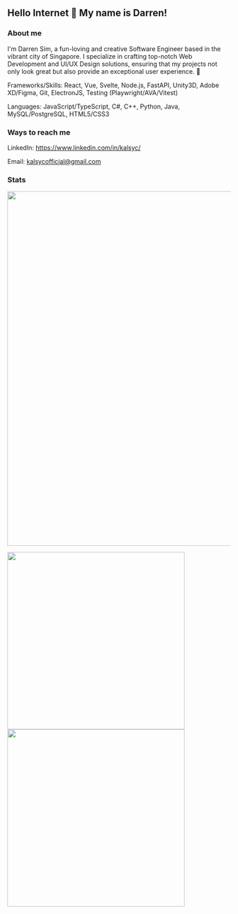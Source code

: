 ## Hello Internet 👋 My name is Darren!

### About me

I'm Darren Sim, a fun-loving and creative Software Engineer based in the vibrant city of Singapore. I specialize in crafting top-notch Web Development and UI/UX Design solutions, ensuring that my projects not only look great but also provide an exceptional user experience. 🚀

Frameworks/Skills: React, Vue, Svelte, Node.js, FastAPI, Unity3D, Adobe XD/Figma, Git, ElectronJS, Testing (Playwright/AVA/Vitest)

Languages: JavaScript/TypeScript, C#, C++, Python, Java, MySQL/PostgreSQL, HTML5/CSS3

### Ways to reach me

LinkedIn: https://www.linkedin.com/in/kalsyc/

Email: kalsycofficial@gmail.com

### Stats
<a href="https://github.com/ryo-ma/github-profile-trophy">
  <img width="800" align="center" src="https://github-profile-trophy.vercel.app/?username=kalsyc&theme=onedark&row=1&column=8"/>
</a>
<p float='left'>
  <a href="https://github.com/anuraghazra/github-readme-stats">
    <img width="400" align="center" src="https://github-readme-stats.vercel.app/api?username=kalsyc&count_private=true&show_icons=true&theme=radical" />
  </a>
  <a href="https://github.com/anuraghazra/github-readme-stats">
    <img width="400" align="center" src="https://github-readme-stats.vercel.app/api/wakatime?username=@kalsyc&layout=compact&theme=radical" />
  </a>
</p>


